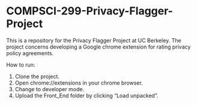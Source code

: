 # COMPSCI-299-Privacy-Flagger-Project
This is a repository for the Privacy Flagger Project at UC Berkeley. The project concerns developing a Google chrome extension for rating privacy policy agreements.

How to run:
1. Clone the project.
1. Open chrome://extensions in your chrome browser.
1. Change to developer mode.
1. Upload the Front_End folder by clicking “Load unpacked”.
